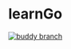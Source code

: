 # learnGo
[![buddy branch](https://app.buddy.works/hgoodwin617/learngo/repository/branch/main/badge.svg?token=91df69ae4e370fe4c38074507c576cda7e1612fac608bec9eccc0f870a0e74bf "buddy branch")](https://app.buddy.works/hgoodwin617/learngo/repository/branch/main)